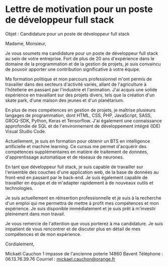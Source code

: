 # Lettre de motivation pour un poste de développeur full stack

Objet : Candidature pour un poste de développeur full stack

Madame, Monsieur,

Je vous soumets ma candidature pour un poste de développeur full stack au sein de votre entreprise. Fort de plus de 20 ans d'expérience dans le domaine de la programmation et de la gestion de projets, je suis convaincu de pouvoir apporter une contribution significative à votre équipe.

Ma formation politique et mon parcours professionnel m'ont permis de travailler dans des secteurs d'activité variés, allant de l'agriculture à l'hôtellerie en passant par l'industrie et l'animation. J'ai acquis une solide expérience en travaillant sur des projets divers, tels que la création d'un skate park, d'une maison des jeunes et d'un planétarium.

En plus de mes compétences en gestion de projets, je maîtrise plusieurs langages de programmation, dont HTML, CSS, PHP, JavaScript, SASS, GROQ-SDK, Python, Keras et Tensorflow. J'ai également une connaissance approfondie de SQL et de l'environnement de développement intégré (IDE) Visual Studio Code.

Actuellement, je suis en formation pour obtenir un BTS en intelligence artificielle et machine learning. Ce cursus me permet d'acquérir des compétences supplémentaires en matière de traitement de données, d'apprentissage automatique et de réseaux de neurones.

En tant que développeur full stack, je suis capable de travailler sur l'ensemble des couches d'une application web, de la base de données au front-end en passant par le back-end. Je suis également capable de travailler en équipe et de m'adapter rapidement à de nouveaux outils et technologies.

Je suis actuellement en réinsertion professionnelle et je suis à la recherche d'un emploi qui me permettra de mettre à profit mes compétences et mon expérience. Je suis disponible immédiatement et je suis prêt à m'investir pleinement dans mon travail.

Je vous remercie de l'attention que vous porterez à ma candidature. Je suis impatient de vous rencontrer et de discuter plus en détail de mes compétences et de mon expérience.

Cordialement,

Mickaël Cauchon
1 impasse de l'ancienne poterie
14860 Bavent
Téléphone : 06.13.76.39.76
Courriel : [mickael.cauchon@orange.fr](mailto:mickael.cauchon@orange.fr)